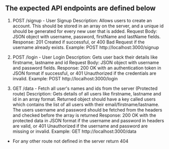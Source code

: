 ## The expected API endpoints are defined below


1. POST /signup - User Signup
    Description: Allows users to create an account. This should be stored in an array on the server, and a unique id should be generated for every new user that is added.
    Request Body: JSON object with username, password, firstName and lastName fields.
    Response: 201 Created if successful, or 400 Bad Request if the username already exists.
    Example: POST http://localhost:3000/signup

  2. POST /login - User Login
    Description: Gets user back their details like firstname, lastname and id
    Request Body: JSON object with username and password fields.
    Response: 200 OK with an authentication token in JSON format if successful, or 401 Unauthorized if the credentials are invalid.
    Example: POST http://localhost:3000/login

  3. GET /data - Fetch all user's names and ids from the server (Protected route)
    Description: Gets details of all users like firstname, lastname and id in an array format. Returned object should have a key called users which contains the list of all users with their email/firstname/lastname.
    The users username and password should be fetched from the headers and checked before the array is returned
    Response: 200 OK with the protected data in JSON format if the username and password in headers are valid, or 401 Unauthorized if the username and password are missing or invalid.
    Example: GET http://localhost:3000/data

  - For any other route not defined in the server return 404